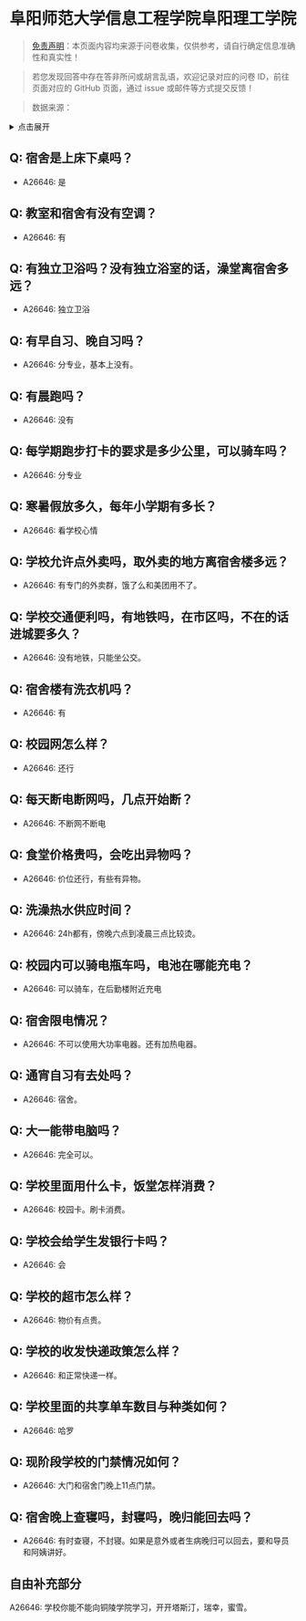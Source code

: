 # 阜阳师范大学信息工程学院阜阳理工学院

> [免责声明](https://colleges.chat/#_3)：本页面内容均来源于问卷收集，仅供参考，请自行确定信息准确性和真实性！

> 若您发现回答中存在答非所问或胡言乱语，欢迎记录对应的问卷 ID，前往页面对应的 GitHub 页面，通过 issue 或邮件等方式提交反馈！

> 数据来源：

<details><summary>点击展开</summary>
<ul>
<li>A26646: 匿名 (2024 年 08 月)</li>
</ul>
</details>

## Q: 宿舍是上床下桌吗？

- A26646: 是

## Q: 教室和宿舍有没有空调？

- A26646: 有

## Q: 有独立卫浴吗？没有独立浴室的话，澡堂离宿舍多远？

- A26646: 独立卫浴

## Q: 有早自习、晚自习吗？

- A26646: 分专业，基本上没有。

## Q: 有晨跑吗？

- A26646: 没有

## Q: 每学期跑步打卡的要求是多少公里，可以骑车吗？

- A26646: 分专业

## Q: 寒暑假放多久，每年小学期有多长？

- A26646: 看学校心情

## Q: 学校允许点外卖吗，取外卖的地方离宿舍楼多远？

- A26646: 有专门的外卖群，饿了么和美团用不了。

## Q: 学校交通便利吗，有地铁吗，在市区吗，不在的话进城要多久？

- A26646: 没有地铁，只能坐公交。

## Q: 宿舍楼有洗衣机吗？

- A26646: 有

## Q: 校园网怎么样？

- A26646: 还行

## Q: 每天断电断网吗，几点开始断？

- A26646: 不断网不断电

## Q: 食堂价格贵吗，会吃出异物吗？

- A26646: 价位还行，有些有异物。

## Q: 洗澡热水供应时间？

- A26646: 24h都有，傍晚六点到凌晨三点比较烫。

## Q: 校园内可以骑电瓶车吗，电池在哪能充电？

- A26646: 可以骑车，在后勤楼附近充电

## Q: 宿舍限电情况？

- A26646: 不可以使用大功率电器。还有加热电器。

## Q: 通宵自习有去处吗？

- A26646: 宿舍。

## Q: 大一能带电脑吗？

- A26646: 完全可以。

## Q: 学校里面用什么卡，饭堂怎样消费？

- A26646: 校园卡。刷卡消费。

## Q: 学校会给学生发银行卡吗？

- A26646: 会

## Q: 学校的超市怎么样？

- A26646: 物价有点贵。

## Q: 学校的收发快递政策怎么样？

- A26646: 和正常快递一样。

## Q: 学校里面的共享单车数目与种类如何？

- A26646: 哈罗

## Q: 现阶段学校的门禁情况如何？

- A26646: 大门和宿舍门晚上11点门禁。

## Q: 宿舍晚上查寝吗，封寝吗，晚归能回去吗？

- A26646: 有时查寝，不封寝。如果是意外或者生病晚归可以回去，要和导员和阿姨讲好。

## 自由补充部分

A26646: 学校你能不能向铜陵学院学习，开开塔斯汀，瑞幸，蜜雪。